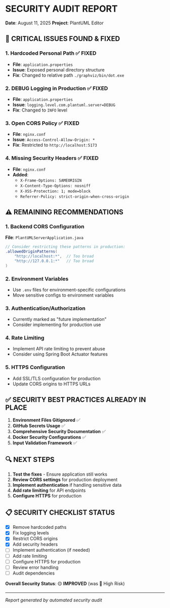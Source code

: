 # SECURITY AUDIT REPORT
**Date**: August 11, 2025
**Project**: PlantUML Editor

## 🚨 CRITICAL ISSUES FOUND & FIXED

### 1. **Hardcoded Personal Path** ✅ FIXED
- **File**: `application.properties`
- **Issue**: Exposed personal directory structure
- **Fix**: Changed to relative path `./graphviz/bin/dot.exe`

### 2. **DEBUG Logging in Production** ✅ FIXED  
- **File**: `application.properties`
- **Issue**: `logging.level.com.plantuml.server=DEBUG`
- **Fix**: Changed to `INFO` level

### 3. **Open CORS Policy** ✅ FIXED
- **File**: `nginx.conf`
- **Issue**: `Access-Control-Allow-Origin: *`
- **Fix**: Restricted to `http://localhost:5173`

### 4. **Missing Security Headers** ✅ FIXED
- **File**: `nginx.conf`
- **Added**:
  - `X-Frame-Options: SAMEORIGIN`
  - `X-Content-Type-Options: nosniff`
  - `X-XSS-Protection: 1; mode=block`
  - `Referrer-Policy: strict-origin-when-cross-origin`

## ⚠️ REMAINING RECOMMENDATIONS

### 1. **Backend CORS Configuration**
**File**: `PlantUMLServerApplication.java`
```java
// Consider restricting these patterns in production:
.allowedOriginPatterns(
    "http://localhost:*",  // Too broad
    "http://127.0.0.1:*"   // Too broad
)
```

### 2. **Environment Variables**
- Use `.env` files for environment-specific configurations
- Move sensitive configs to environment variables

### 3. **Authentication/Authorization**
- Currently marked as "future implementation"
- Consider implementing for production use

### 4. **Rate Limiting**
- Implement API rate limiting to prevent abuse
- Consider using Spring Boot Actuator features

### 5. **HTTPS Configuration**
- Add SSL/TLS configuration for production
- Update CORS origins to HTTPS URLs

## ✅ SECURITY BEST PRACTICES ALREADY IN PLACE

1. **Environment Files Gitignored** ✅
2. **GitHub Secrets Usage** ✅  
3. **Comprehensive Security Documentation** ✅
4. **Docker Security Configurations** ✅
5. **Input Validation Framework** ✅

## 🔍 NEXT STEPS

1. **Test the fixes** - Ensure application still works
2. **Review CORS settings** for production deployment
3. **Implement authentication** if handling sensitive data
4. **Add rate limiting** for API endpoints
5. **Configure HTTPS** for production

## 📋 SECURITY CHECKLIST STATUS

- [x] Remove hardcoded paths
- [x] Fix logging levels  
- [x] Restrict CORS origins
- [x] Add security headers
- [ ] Implement authentication (if needed)
- [ ] Add rate limiting
- [ ] Configure HTTPS for production
- [ ] Review error handling
- [ ] Audit dependencies

**Overall Security Status**: 🟡 **IMPROVED** (was 🔴 High Risk)

---
*Report generated by automated security audit*
